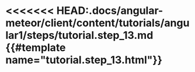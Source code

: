 <<<<<<< HEAD:.docs/angular-meteor/client/content/tutorials/angular1/steps/tutorial.step_13.md
{{#template name="tutorial.step_13.html"}}
=======
<template name="tutorial.step_13.html">
  {{#markdown}}
  {{> downloadPreviousStep stepName="step_12"}}
>>>>>>> cfd6d558450f6006daa7028c513626503cc49477:.docs/angular-meteor/client/content/tutorials/angular1/steps/tutorial.step_13.html

Our next mission is to invite users to private parties.

We have subscribed to list of all users, but we can't invite everyone.
We can't invite the owner of the party and we can't invite users who are already invited, so why not filter them out of the view?

To do so we will use the powerful [filter feature](https://docs.angularjs.org/guide/filter) of AngularJS.

Filters can work on array as well as single values.
We can aggregate any number of filters on top of each other.

Here is the list of all of AngularJS built-in filters:
[https://docs.angularjs.org/api/ng/filter](https://docs.angularjs.org/api/ng/filter)

And here is a 3rd party library with many more filters:
[angular-filter](https://github.com/a8m/angular-filter)


Now let's create a custom filter that will filter out users that are the owners of a certain party and that are already invited to it.

Create a new folder named `filters` under the `client->parties` folder.

Under that folder create a new file named `uninvited.js` and place that code inside:

{{> DiffBox tutorialName="angular-meteor" step="13.1"}}

* First we define a filter to the 'socially' module (our app)
* The filter is named `uninvited`
* Filters always get at least one parameter and the first parameter is always the object or array that we are filtering (like the parties in the previous example)
Here we are filtering the users array, so that's the first parameter
* The second parameter is the party we want to check
* The first if statement is to make sure we passed the initializing phase of the party and it's not undefined

At this point we need to return the filtered array.

The great thing here is that thanks to Meteor we have access to the great [underscore](http://docs.meteor.com/#underscore) library.

So we use underscore's `filter` method to remove each user that either isn't the party's owner or that
is not already `_contains` (another underscore method) in the invited list.

So now let's use our new filter

Simply add the filter to the list of users and send the current party to the party parameter, inside `party-details.ng.html`:

{{> DiffBox tutorialName="angular-meteor" step="13.2"}}

Run the app and see the users in each party.

We still don't have invites but you can see that the filter already filters the party owners out of the list.

But some of the users don't have emails (maybe some of them may have signed in with Facebook). In that case we want to display their name and not the empty email field.

But it's only in the display so its perfect for a filter.

We want the list to simply look like this:

{{> DiffBox tutorialName="angular-meteor" step="13.3"}}

and that the filter `displayName` will handle to logic and display the user's name in the best way possible.

So let's create another custom filter `displayName`.

Create a new file under the filters folder named `displayName.js` and place that code inside:

{{> DiffBox tutorialName="angular-meteor" step="13.4"}}

Pretty simple logic but it's so much nicer to put it here and make the HTML shorter and more readable.

AngularJS can also display the return value of a function in the HTML.

To demonstrate let's add to each party in the parties list the creator's name:

Add a line that displays the user information to the parties list in `parties-list.ng.html`,
so it will look like this:

{{> DiffBox tutorialName="angular-meteor" step="13.5"}}

and define the creator scope function in the partiesListCtrl in `partiesList.js`:

{{> DiffBox tutorialName="angular-meteor" step="13.6"}}

* Remember to add `$rootScope` to the controller's dependency injection

As you can see, we are using the `Meteor.users` collection here but we haven't made sure that we are subscribing to it
(If we visited the partyDetails controller before getting here, partyDetails controller would subscribe to the Meteor.users collection,
but if we weren't, we would get an empty array in Meteor.users).
So let's add a subscription to Meteor.users in the list controller as well:

{{> DiffBox tutorialName="angular-meteor" step="13.7"}}

Now we get the user object to the HTML. But we want his name, so let's put the displayName filter on that as well:

{{> DiffBox tutorialName="angular-meteor" step="13.8"}}

# Summary

In this chapter we learned about AngularJS filters and how easy they are to use and to read from the HTML.

In the next step we will learn about Meteor methods, which enables us to run custom logic in the server, beyond the Mongo API and the allow/deny methods.

{{/template}}
